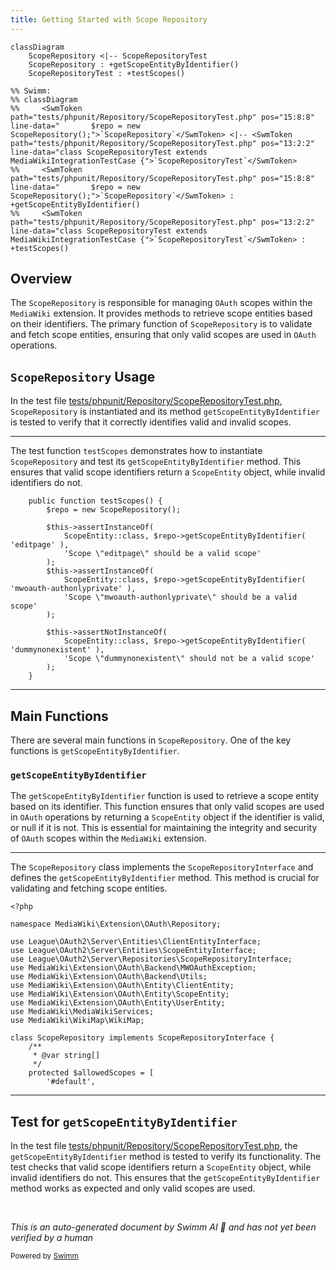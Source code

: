 ```yaml
---
title: Getting Started with Scope Repository
---
```

```mermaid
classDiagram
    ScopeRepository <|-- ScopeRepositoryTest
    ScopeRepository : +getScopeEntityByIdentifier()
    ScopeRepositoryTest : +testScopes()

%% Swimm:
%% classDiagram
%%     <SwmToken path="tests/phpunit/Repository/ScopeRepositoryTest.php" pos="15:8:8" line-data="		$repo = new ScopeRepository();">`ScopeRepository`</SwmToken> <|-- <SwmToken path="tests/phpunit/Repository/ScopeRepositoryTest.php" pos="13:2:2" line-data="class ScopeRepositoryTest extends MediaWikiIntegrationTestCase {">`ScopeRepositoryTest`</SwmToken>
%%     <SwmToken path="tests/phpunit/Repository/ScopeRepositoryTest.php" pos="15:8:8" line-data="		$repo = new ScopeRepository();">`ScopeRepository`</SwmToken> : +getScopeEntityByIdentifier()
%%     <SwmToken path="tests/phpunit/Repository/ScopeRepositoryTest.php" pos="13:2:2" line-data="class ScopeRepositoryTest extends MediaWikiIntegrationTestCase {">`ScopeRepositoryTest`</SwmToken> : +testScopes()
```

## Overview

The <SwmToken path="tests/phpunit/Repository/ScopeRepositoryTest.php" pos="15:8:8" line-data="		$repo = new ScopeRepository();">`ScopeRepository`</SwmToken> is responsible for managing <SwmToken path="src/Repository/ScopeRepository.php" pos="3:6:6" line-data="namespace MediaWiki\Extension\OAuth\Repository;">`OAuth`</SwmToken> scopes within the <SwmToken path="src/Repository/ScopeRepository.php" pos="3:2:2" line-data="namespace MediaWiki\Extension\OAuth\Repository;">`MediaWiki`</SwmToken> extension. It provides methods to retrieve scope entities based on their identifiers. The primary function of <SwmToken path="tests/phpunit/Repository/ScopeRepositoryTest.php" pos="15:8:8" line-data="		$repo = new ScopeRepository();">`ScopeRepository`</SwmToken> is to validate and fetch scope entities, ensuring that only valid scopes are used in <SwmToken path="src/Repository/ScopeRepository.php" pos="3:6:6" line-data="namespace MediaWiki\Extension\OAuth\Repository;">`OAuth`</SwmToken> operations.

## <SwmToken path="tests/phpunit/Repository/ScopeRepositoryTest.php" pos="15:8:8" line-data="		$repo = new ScopeRepository();">`ScopeRepository`</SwmToken> Usage

In the test file <SwmPath>[tests/phpunit/Repository/ScopeRepositoryTest.php](tests/phpunit/Repository/ScopeRepositoryTest.php)</SwmPath>, <SwmToken path="tests/phpunit/Repository/ScopeRepositoryTest.php" pos="15:8:8" line-data="		$repo = new ScopeRepository();">`ScopeRepository`</SwmToken> is instantiated and its method <SwmToken path="tests/phpunit/Repository/ScopeRepositoryTest.php" pos="18:9:9" line-data="			ScopeEntity::class, $repo-&gt;getScopeEntityByIdentifier( &#39;editpage&#39; ),">`getScopeEntityByIdentifier`</SwmToken> is tested to verify that it correctly identifies valid and invalid scopes.

<SwmSnippet path="/tests/phpunit/Repository/ScopeRepositoryTest.php" line="14">

---

The test function <SwmToken path="tests/phpunit/Repository/ScopeRepositoryTest.php" pos="14:5:5" line-data="	public function testScopes() {">`testScopes`</SwmToken> demonstrates how to instantiate <SwmToken path="tests/phpunit/Repository/ScopeRepositoryTest.php" pos="15:8:8" line-data="		$repo = new ScopeRepository();">`ScopeRepository`</SwmToken> and test its <SwmToken path="tests/phpunit/Repository/ScopeRepositoryTest.php" pos="18:9:9" line-data="			ScopeEntity::class, $repo-&gt;getScopeEntityByIdentifier( &#39;editpage&#39; ),">`getScopeEntityByIdentifier`</SwmToken> method. This ensures that valid scope identifiers return a <SwmToken path="tests/phpunit/Repository/ScopeRepositoryTest.php" pos="18:1:1" line-data="			ScopeEntity::class, $repo-&gt;getScopeEntityByIdentifier( &#39;editpage&#39; ),">`ScopeEntity`</SwmToken> object, while invalid identifiers do not.

```hack
	public function testScopes() {
		$repo = new ScopeRepository();

		$this->assertInstanceOf(
			ScopeEntity::class, $repo->getScopeEntityByIdentifier( 'editpage' ),
			'Scope \"editpage\" should be a valid scope'
		);
		$this->assertInstanceOf(
			ScopeEntity::class, $repo->getScopeEntityByIdentifier( 'mwoauth-authonlyprivate' ),
			'Scope \"mwoauth-authonlyprivate\" should be a valid scope'
		);

		$this->assertNotInstanceOf(
			ScopeEntity::class, $repo->getScopeEntityByIdentifier( 'dummynonexistent' ),
			'Scope \"dummynonexistent\" should not be a valid scope'
		);
	}
```

---

</SwmSnippet>

## Main Functions

There are several main functions in <SwmToken path="tests/phpunit/Repository/ScopeRepositoryTest.php" pos="15:8:8" line-data="		$repo = new ScopeRepository();">`ScopeRepository`</SwmToken>. One of the key functions is <SwmToken path="tests/phpunit/Repository/ScopeRepositoryTest.php" pos="18:9:9" line-data="			ScopeEntity::class, $repo-&gt;getScopeEntityByIdentifier( &#39;editpage&#39; ),">`getScopeEntityByIdentifier`</SwmToken>.

### <SwmToken path="tests/phpunit/Repository/ScopeRepositoryTest.php" pos="18:9:9" line-data="			ScopeEntity::class, $repo-&gt;getScopeEntityByIdentifier( &#39;editpage&#39; ),">`getScopeEntityByIdentifier`</SwmToken>

The <SwmToken path="tests/phpunit/Repository/ScopeRepositoryTest.php" pos="18:9:9" line-data="			ScopeEntity::class, $repo-&gt;getScopeEntityByIdentifier( &#39;editpage&#39; ),">`getScopeEntityByIdentifier`</SwmToken> function is used to retrieve a scope entity based on its identifier. This function ensures that only valid scopes are used in <SwmToken path="src/Repository/ScopeRepository.php" pos="3:6:6" line-data="namespace MediaWiki\Extension\OAuth\Repository;">`OAuth`</SwmToken> operations by returning a <SwmToken path="tests/phpunit/Repository/ScopeRepositoryTest.php" pos="18:1:1" line-data="			ScopeEntity::class, $repo-&gt;getScopeEntityByIdentifier( &#39;editpage&#39; ),">`ScopeEntity`</SwmToken> object if the identifier is valid, or null if it is not. This is essential for maintaining the integrity and security of <SwmToken path="src/Repository/ScopeRepository.php" pos="3:6:6" line-data="namespace MediaWiki\Extension\OAuth\Repository;">`OAuth`</SwmToken> scopes within the <SwmToken path="src/Repository/ScopeRepository.php" pos="3:2:2" line-data="namespace MediaWiki\Extension\OAuth\Repository;">`MediaWiki`</SwmToken> extension.

<SwmSnippet path="/src/Repository/ScopeRepository.php" line="1">

---

The <SwmToken path="src/Repository/ScopeRepository.php" pos="16:2:2" line-data="class ScopeRepository implements ScopeRepositoryInterface {">`ScopeRepository`</SwmToken> class implements the <SwmToken path="src/Repository/ScopeRepository.php" pos="7:10:10" line-data="use League\OAuth2\Server\Repositories\ScopeRepositoryInterface;">`ScopeRepositoryInterface`</SwmToken> and defines the <SwmToken path="tests/phpunit/Repository/ScopeRepositoryTest.php" pos="18:9:9" line-data="			ScopeEntity::class, $repo-&gt;getScopeEntityByIdentifier( &#39;editpage&#39; ),">`getScopeEntityByIdentifier`</SwmToken> method. This method is crucial for validating and fetching scope entities.

```hack
<?php

namespace MediaWiki\Extension\OAuth\Repository;

use League\OAuth2\Server\Entities\ClientEntityInterface;
use League\OAuth2\Server\Entities\ScopeEntityInterface;
use League\OAuth2\Server\Repositories\ScopeRepositoryInterface;
use MediaWiki\Extension\OAuth\Backend\MWOAuthException;
use MediaWiki\Extension\OAuth\Backend\Utils;
use MediaWiki\Extension\OAuth\Entity\ClientEntity;
use MediaWiki\Extension\OAuth\Entity\ScopeEntity;
use MediaWiki\Extension\OAuth\Entity\UserEntity;
use MediaWiki\MediaWikiServices;
use MediaWiki\WikiMap\WikiMap;

class ScopeRepository implements ScopeRepositoryInterface {
	/**
	 * @var string[]
	 */
	protected $allowedScopes = [
		'#default',
```

---

</SwmSnippet>

## Test for <SwmToken path="tests/phpunit/Repository/ScopeRepositoryTest.php" pos="18:9:9" line-data="			ScopeEntity::class, $repo-&gt;getScopeEntityByIdentifier( &#39;editpage&#39; ),">`getScopeEntityByIdentifier`</SwmToken>

In the test file <SwmPath>[tests/phpunit/Repository/ScopeRepositoryTest.php](tests/phpunit/Repository/ScopeRepositoryTest.php)</SwmPath>, the <SwmToken path="tests/phpunit/Repository/ScopeRepositoryTest.php" pos="18:9:9" line-data="			ScopeEntity::class, $repo-&gt;getScopeEntityByIdentifier( &#39;editpage&#39; ),">`getScopeEntityByIdentifier`</SwmToken> method is tested to verify its functionality. The test checks that valid scope identifiers return a <SwmToken path="tests/phpunit/Repository/ScopeRepositoryTest.php" pos="18:1:1" line-data="			ScopeEntity::class, $repo-&gt;getScopeEntityByIdentifier( &#39;editpage&#39; ),">`ScopeEntity`</SwmToken> object, while invalid identifiers do not. This ensures that the <SwmToken path="tests/phpunit/Repository/ScopeRepositoryTest.php" pos="18:9:9" line-data="			ScopeEntity::class, $repo-&gt;getScopeEntityByIdentifier( &#39;editpage&#39; ),">`getScopeEntityByIdentifier`</SwmToken> method works as expected and only valid scopes are used.

&nbsp;

*This is an auto-generated document by Swimm AI 🌊 and has not yet been verified by a human*

<SwmMeta version="3.0.0" repo-id="Z2l0aHViJTNBJTNBbWVkaWF3aWtpLWV4dGVuc2lvbnMtT0F1dGglM0ElM0FTd2ltbS1EZW1v" repo-name="mediawiki-extensions-OAuth"><sup>Powered by [Swimm](/)</sup></SwmMeta>
